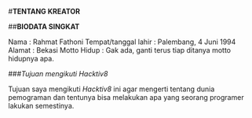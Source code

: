 #**TENTANG KREATOR** 

##**BIODATA SINGKAT** 

Nama : Rahmat Fathoni
Tempat/tanggal lahir : Palembang, 4 Juni 1994
Alamat : Bekasi
Motto Hidup : Gak ada, ganti terus tiap ditanya motto hidupnya apa.

###*Tujuan mengikuti Hacktiv8*

Tujuan saya mengikuti *Hacktiv8* ini agar mengerti tentang dunia pemograman dan tentunya bisa melakukan apa yang seorang programer lakukan semestinya. 